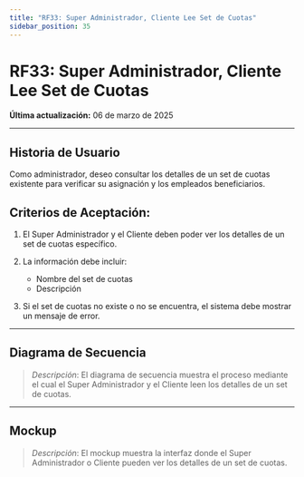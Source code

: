 ```yaml
---
title: "RF33: Super Administrador, Cliente Lee Set de Cuotas"
sidebar_position: 35
---
```


# RF33: Super Administrador, Cliente Lee Set de Cuotas

**Última actualización:** 06 de marzo de 2025

---

## Historia de Usuario

Como administrador, deseo consultar los detalles de un set de cuotas existente para verificar su asignación y los empleados beneficiarios.

## **Criterios de Aceptación:**

1. El Super Administrador y el Cliente deben poder ver los detalles de un set de cuotas específico.
2. La información debe incluir:
   - Nombre del set de cuotas
   - Descripción

3. Si el set de cuotas no existe o no se encuentra, el sistema debe mostrar un mensaje de error.

---

## **Diagrama de Secuencia**

> _Descripción_: El diagrama de secuencia muestra el proceso mediante el cual el Super Administrador y el Cliente leen los detalles de un set de cuotas.

---

## **Mockup**

> _Descripción_: El mockup muestra la interfaz donde el Super Administrador o Cliente pueden ver los detalles de un set de cuotas.


